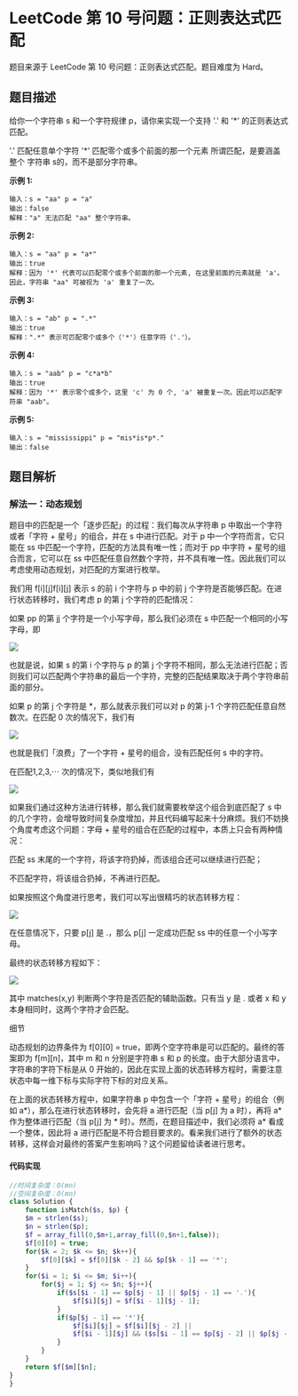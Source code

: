 # LeetCode 第 10 号问题：正则表达式匹配

题目来源于 LeetCode 第 10 号问题：正则表达式匹配。题目难度为 Hard。

## 题目描述

给你一个字符串 s 和一个字符规律 p，请你来实现一个支持 '.' 和 '*' 的正则表达式匹配。

'.' 匹配任意单个字符
'*' 匹配零个或多个前面的那一个元素 所谓匹配，是要涵盖 整个 字符串 s的，而不是部分字符串。

**示例 1:**

```
输入：s = "aa" p = "a"
输出：false
解释："a" 无法匹配 "aa" 整个字符串。
```

**示例 2:**

```
输入：s = "aa" p = "a*"
输出：true
解释：因为 '*' 代表可以匹配零个或多个前面的那一个元素, 在这里前面的元素就是 'a'。因此，字符串 "aa" 可被视为 'a' 重复了一次。
```

**示例 3:**

```
输入：s = "ab" p = ".*"
输出：true
解释：".*" 表示可匹配零个或多个（'*'）任意字符（'.'）。
```

**示例 4:**

```
输入：s = "aab" p = "c*a*b"
输出：true
解释：因为 '*' 表示零个或多个，这里 'c' 为 0 个, 'a' 被重复一次。因此可以匹配字符串 "aab"。
```

**示例 5:**

```
输入：s = "mississippi" p = "mis*is*p*."
输出：false
```

## 题目解析

### 解法一：动态规划

题目中的匹配是一个「逐步匹配」的过程：我们每次从字符串 p 中取出一个字符或者「字符 + 星号」的组合，并在 s 中进行匹配。对于 p 中一个字符而言，它只能在 ss 中匹配一个字符，匹配的方法具有唯一性；而对于 pp 中字符 +
星号的组合而言，它可以在 ss 中匹配任意自然数个字符，并不具有唯一性。因此我们可以考虑使用动态规划，对匹配的方案进行枚举。

我们用 f[i][j]f[i][j] 表示 s 的前 i 个字符与 p 中的前 j 个字符是否能够匹配。在进行状态转移时，我们考虑 p 的第 j 个字符的匹配情况：

如果 pp 的第 jj 个字符是一个小写字母，那么我们必须在 s 中匹配一个相同的小写字母，即

![](/Animation/0010-image1.jpg)

也就是说，如果 s 的第 i 个字符与 p 的第 j 个字符不相同，那么无法进行匹配；否则我们可以匹配两个字符串的最后一个字符，完整的匹配结果取决于两个字符串前面的部分。

如果 p 的第 j 个字符是 *，那么就表示我们可以对 p 的第 j-1 个字符匹配任意自然数次。在匹配 0 次的情况下，我们有

![](/Animation/0010-image2.jpg)

也就是我们「浪费」了一个字符 + 星号的组合，没有匹配任何 s 中的字符。

在匹配1,2,3,⋯ 次的情况下，类似地我们有

![](/Animation/0010-image3.jpg)

如果我们通过这种方法进行转移，那么我们就需要枚举这个组合到底匹配了 s 中的几个字符，会增导致时间复杂度增加，并且代码编写起来十分麻烦。我们不妨换个角度考虑这个问题：字母 + 星号的组合在匹配的过程中，本质上只会有两种情况：

匹配 ss 末尾的一个字符，将该字符扔掉，而该组合还可以继续进行匹配；

不匹配字符，将该组合扔掉，不再进行匹配。

如果按照这个角度进行思考，我们可以写出很精巧的状态转移方程：

![](/Animation/0010-image4.jpg)

在任意情况下，只要 p[j] 是 .，那么 p[j] 一定成功匹配 ss 中的任意一个小写字母。

最终的状态转移方程如下：

![](/Animation/0010-image5.jpg)

其中 matches(x,y) 判断两个字符是否匹配的辅助函数。只有当 y 是 . 或者 x 和 y 本身相同时，这两个字符才会匹配。

细节

动态规划的边界条件为 f[0][0] = true，即两个空字符串是可以匹配的。最终的答案即为 f[m][n]，其中 m 和 n 分别是字符串 s 和 p 的长度。由于大部分语言中，字符串的字符下标是从 0
开始的，因此在实现上面的状态转移方程时，需要注意状态中每一维下标与实际字符下标的对应关系。

在上面的状态转移方程中，如果字符串 p 中包含一个「字符 + 星号」的组合（例如 a*），那么在进行状态转移时，会先将 a 进行匹配（当 p[j] 为 a 时），再将 a* 作为整体进行匹配（当 p[j] 为 *
时）。然而，在题目描述中，我们必须将 a* 看成一个整体，因此将 a 进行匹配是不符合题目要求的。看来我们进行了额外的状态转移，这样会对最终的答案产生影响吗？这个问题留给读者进行思考。

#### 代码实现

```php
//时间复杂度：O(mn)
//空间复杂度：O(mn)
class Solution {
    function isMatch($s, $p) {
    $m = strlen($s);
    $n = strlen($p);
    $f = array_fill(0,$m+1,array_fill(0,$n+1,false));
    $f[0][0] = true;
    for($k = 2; $k <= $n; $k++){
        $f[0][$k] = $f[0][$k - 2] && $p[$k - 1] == '*';
    }
    for($i = 1; $i <= $m; $i++){
        for($j = 1; $j <= $n; $j++){
            if($s[$i - 1] == $p[$j - 1] || $p[$j - 1] == '.'){
                $f[$i][$j] = $f[$i - 1][$j - 1];
            }
            if($p[$j - 1] == '*'){
                $f[$i][$j] = $f[$i][$j - 2] || 
                $f[$i - 1][$j] && ($s[$i - 1] == $p[$j - 2] || $p[$j - 2] == '.');
            }
        }
    }
    return $f[$m][$n];
}
}
```

